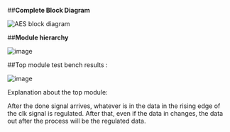 
##**Complete Block Diagram**

![AES block diagram](https://github.com/user-attachments/assets/c80f2f60-3015-4204-9837-a4b1c92769f7)

##**Module hierarchy**

![image](https://github.com/user-attachments/assets/fe720734-9d2e-42d1-a736-81758567135d)


##Top module test bench results :

![image](https://github.com/user-attachments/assets/99d2f7f6-4bed-48cc-8218-faa92ef41a99)

Explanation about the top module:

After the done signal arrives, whatever is in the data in the rising edge of the clk signal is regulated. After that, even if the data in changes, the data out after the process will be the regulated data.

